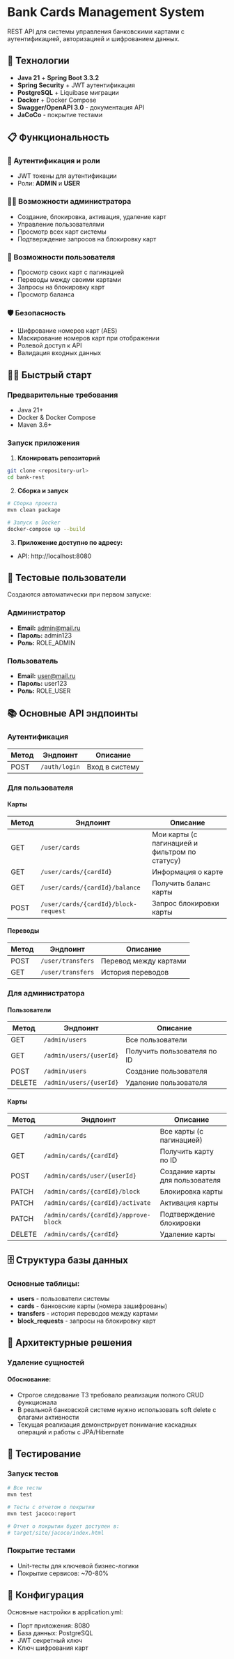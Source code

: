 # Bank Cards Management System

REST API для системы управления банковскими картами с аутентификацией, авторизацией и шифрованием данных.

## 🚀 Технологии

- **Java 21** + **Spring Boot 3.3.2**
- **Spring Security** + JWT аутентификация
- **PostgreSQL** + Liquibase миграции
- **Docker** + Docker Compose
- **Swagger/OpenAPI 3.0** - документация API
- **JaCoCo** - покрытие тестами

## 📋 Функциональность

### 🔐 Аутентификация и роли
- JWT токены для аутентификации
- Роли: **ADMIN** и **USER**

### 👨‍💼 Возможности администратора
- Создание, блокировка, активация, удаление карт
- Управление пользователями
- Просмотр всех карт системы
- Подтверждение запросов на блокировку карт

### 👤 Возможности пользователя
- Просмотр своих карт с пагинацией
- Переводы между своими картами
- Запросы на блокировку карт
- Просмотр баланса 

### 🛡️ Безопасность
- Шифрование номеров карт (AES)
- Маскирование номеров карт при отображении
- Ролевой доступ к API
- Валидация входных данных

## 🏃‍♂️ Быстрый старт

### Предварительные требования
- Java 21+
- Docker & Docker Compose
- Maven 3.6+

### Запуск приложения

1. **Клонировать репозиторий**
```bash
git clone <repository-url>
cd bank-rest
```
2. **Сборка и запуск**
```bash
# Сборка проекта
mvn clean package

# Запуск в Docker
docker-compose up --build
```
3. **Приложение доступно по адресу:**
- API: http://localhost:8080

## 👥 Тестовые пользователи

Создаются автоматически при первом запуске:

### Администратор
- **Email:** admin@mail.ru
- **Пароль:** admin123
- **Роль:** ROLE_ADMIN

### Пользователь
- **Email:** user@mail.ru
- **Пароль:** user123
- **Роль:** ROLE_USER

## 📚 Основные API эндпоинты

### Аутентификация

| Метод | Эндпоинт | Описание |
|-------|-----------|-----------|
| POST | `/auth/login` | Вход в систему |

### Для пользователя

#### Карты
| Метод | Эндпоинт | Описание |
|-------|-----------|-----------|
| GET | `/user/cards` | Мои карты (с пагинацией и фильтром по статусу) |
| GET | `/user/cards/{cardId}` | Информация о карте |
| GET | `/user/cards/{cardId}/balance` | Получить баланс карты |
| POST | `/user/cards/{cardId}/block-request` | Запрос блокировки карты |

#### Переводы
| Метод | Эндпоинт | Описание |
|-------|-----------|-----------|
| POST | `/user/transfers` | Перевод между картами |
| GET | `/user/transfers` | История переводов |

### Для администратора

#### Пользователи
| Метод | Эндпоинт | Описание |
|-------|-----------|-----------|
| GET | `/admin/users` | Все пользователи |
| GET | `/admin/users/{userId}` | Получить пользователя по ID |
| POST | `/admin/users` | Создание пользователя |
| DELETE | `/admin/users/{userId}` | Удаление пользователя |

#### Карты
| Метод | Эндпоинт | Описание |
|-------|-----------|-----------|
| GET | `/admin/cards` | Все карты (с пагинацией) |
| GET | `/admin/cards/{cardId}` | Получить карту по ID |
| POST | `/admin/cards/user/{userId}` | Создание карты для пользователя |
| PATCH | `/admin/cards/{cardId}/block` | Блокировка карты |
| PATCH | `/admin/cards/{cardId}/activate` | Активация карты |
| PATCH | `/admin/cards/{cardId}/approve-block` | Подтверждение блокировки |
| DELETE | `/admin/cards/{cardId}` | Удаление карты |

## 🗄️ Структура базы данных

### Основные таблицы:
- **users** - пользователи системы
- **cards** - банковские карты (номера зашифрованы)
- **transfers** - история переводов между картами
- **block_requests** - запросы на блокировку карт

## 🎯 Архитектурные решения
### Удаление сущностей
#### Обоснование:
- Строгое следование ТЗ требовало реализации полного CRUD функционала
- В реальной банковской системе нужно использовать soft delete с флагами активности
- Текущая реализация демонстрирует понимание каскадных операций и работы с JPA/Hibernate


## 🧪 Тестирование

### Запуск тестов
```bash
# Все тесты
mvn test

# Тесты с отчетом о покрытии
mvn test jacoco:report

# Отчет о покрытии будет доступен в:
# target/site/jacoco/index.html
```

### Покрытие тестами
- Unit-тесты для ключевой бизнес-логики
- Покрытие сервисов: ~70-80%

## 🔧 Конфигурация
Основные настройки в application.yml:

- Порт приложения: 8080
- База данных: PostgreSQL
- JWT секретный ключ
- Ключ шифрования карт